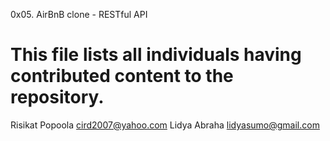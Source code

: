 0x05. AirBnB clone - RESTful API

# This file lists all individuals having contributed content to the repository.
Risikat Popoola <cird2007@yahoo.com>
Lidya Abraha <lidyasumo@gmail.com>
